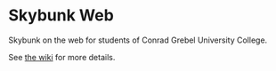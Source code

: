 # Skybunk Web

Skybunk on the web for students of Conrad Grebel University College.

See [the wiki](https://github.com/CGUC/docs/wiki) for more details.
